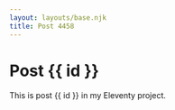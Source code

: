 ```yaml
---
layout: layouts/base.njk
title: Post 4458
---
```


# Post {{ id }}

This is post {{ id }} in my Eleventy project.
